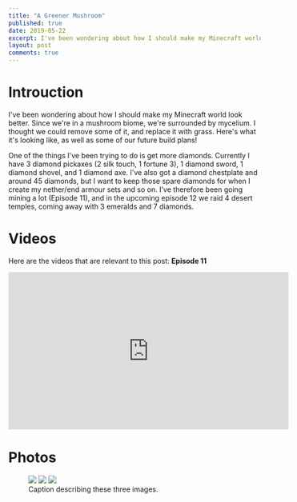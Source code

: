 ```yaml
---
title: "A Greener Mushroom"
published: true
date: 2019-05-22
excerpt: I've been wondering about how I should make my Minecraft world look better. Since we're in a mushroom biome, we're surrounded by mycelium. I thought we could remove some of it, and replace it with grass. Here's what it's looking like, as well as some of our future build plans!
layout: post
comments: true
---
```


# Introuction
I've been wondering about how I should make my Minecraft world look better. Since we're in a mushroom biome, we're surrounded by mycelium. I thought we could remove some of it, and replace it with grass. Here's what it's looking like, as well as some of our future build plans!

One of the things I've been trying to do is get more diamonds. Currently I have 3 diamond pickaxes (2 silk touch, 1 fortune 3), 1 diamond sword, 1 diamond shovel, and 1 diamond axe. I've also got a diamond chestplate and around 45 diamonds, but I want to keep those spare diamonds for when I create my nether/end armour sets and so on. I've therefore been going mining a lot (Episode 11), and in the upcoming episode 12 we raid 4 desert temples, coming away with 3 emeralds and 7 diamonds.

# Videos
Here are the videos that are relevant to this post:
__Episode 11__
<iframe width="560" height="315" src="https://www.youtube.com/embed/3Uvw_byWZ_o" frameborder="0" allow="accelerometer; autoplay; encrypted-media; gyroscope; picture-in-picture" allowfullscreen></iframe>


# Photos
<figure class="third">
	<img src="/assets/images/Minecraft 23_05_2019 8_26_51 AM.png">
	<img src="/images/Minecraft 23_05_2019 8_26_51 AM.png">
	<img src="/images/image-filename-3.jpg">
	<figcaption>Caption describing these three images.</figcaption>
</figure>
